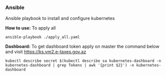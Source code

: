 ### Ansible
Ansible playbook to install and configure kubernetes

**How to use:**
To apply all
```
ansible-playbook ./apply_all.yaml
```
**Dashboard:**
To get dashboard token apply on master the command below and visit https://ks.vm2.e-taxes.gov.az
```
kubectl describe secret $(kubectl describe sa kubernetes-dashboard -n kubernetes-dashboard | grep Tokens | awk '{print $2}') -n kubernetes-dashboard
```